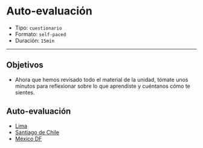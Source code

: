 # Auto-evaluación

- Tipo: `cuestionario`
- Formato: `self-paced`
- Duración: `15min`

***

## Objetivos

- Ahora que hemos revisado todo el material de la unidad, tómate unos minutos para reflexionar sobre lo que aprendiste y cuéntanos cómo te sientes.

## Auto-evaluación
- [Lima](https://docs.google.com/forms/d/e/1FAIpQLSd6Aj_uTOsxTR1JWKJnKjOC58SxwLiyACSOz8gIhXoGH4bejw/viewform)
- [Santiago de Chile](https://docs.google.com/forms/d/e/1FAIpQLScdnN4HvOH5lEfoMPuiqN1hmnkScvwmcEMnUHJgjFUYVGNkng/viewform)
- [México DF](https://docs.google.com/forms/d/e/1FAIpQLSfDR9xHnfg_SWEYnXLuYrtbRCQDCFOI2pf9ogKqqJLJ1y8vKA/viewform)

